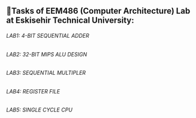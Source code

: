 ## 🔌Tasks of EEM486 (Computer Architecture) Lab at Eskisehir Technical University:

###### LAB1: 4-BIT SEQUENTIAL ADDER

###### LAB2: 32-BIT MIPS ALU DESIGN

###### LAB3: SEQUENTIAL MULTIPLER

###### LAB4: REGISTER FILE

###### LAB5: SINGLE CYCLE CPU
